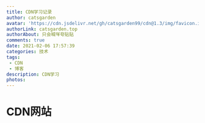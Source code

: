 ```yaml
---
title: CDN学习记录
author: catsgarden
avatar: 'https://cdn.jsdelivr.net/gh/catsgarden99/cdn@1.3/img/favicon.ico'
authorLink: catsgarden.top
authorAbout: 只会喊咩夸贴贴
comments: true
date: 2021-02-06 17:57:39
categories: 技术
tags: 
 - CDN
 - 博客
description: CDN学习
photos:
---
```

# CDN网站